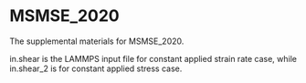 # MSMSE_2020
The supplemental materials for MSMSE_2020.

in.shear is the LAMMPS input file for constant applied strain rate case, while in.shear_2 is for constant applied stress case.

